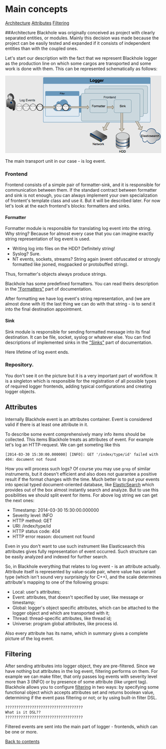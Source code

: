 # Main concepts

[Architecture](#architecture)
[Attributes](#attributes)
[Filtering](#filtering)

##Architecture
Blackhole was originally conceived as project with clearly separated entities, or modules. Mainly this decision was made because the project can be easily tested and expanded if it consists of independent entities than with the coupled ones.

Let's start our description with the fact that we represent Blackhole logger as the production line on which some cargos are transported and some work is done with them. This can be represented schematically as follows:

![architecture](images/architecture.png)

The main transport unit in our case - is log event.

### Frontend

Frontend consists of a simple pair of formatter-sink, and it is responsible for communication between them. If the standard contract between formatter and sink is not enough, you can always implement your own specialization of frontent's template class and use it. But it will be described later. For now let's look at the each frontend's blocks: formatters and sinks.

#### Formatter

Formatter module is responsible for translating log event into the string. Why string? Because for almost every case that you can imagine exactly string representation of log event is used.

* Writing log into files on the HDD? Definitely string!
* Syslog? Sure.
* NT events, sockets, streams? String again (event obfuscated or strongly formatted like jsoned, msgpacked or protobuffed string).

Thus, formatter's objects always produce strings.

Blackhole has some predefined formatters. You can read theirs description in the ["Formatters"](formatter.md) part of documentation.

After formatting we have log event's string representation, and (we are almost done with it) the last thing we can do with that string - is to send it into the final destination appointment.

#### Sink

Sink module is responsible for sending formatted message into its final destination. It can be file, socket, syslog or whatever else. You can find descriptions of implemented sinks in the ["Sinks"](sinks.md) part of documentation.

Here lifetime of log event ends.

### Repository.

You don't see it on the picture but it is a very important part of workflow. It is a singleton which is responsible for the registration of all possible types of required logger frontends, adding typical configurations and creating logger objects.

## Attributes

Internally Blackhole event is an attributes container. Event is considered valid if there is at least one attribute in it.

To describe some event comprehensively many info items should be collected. This items Blackhole treats as attributes of event. For example let's log an HTTP-request. We can get someting like this

```
[2014-03-30 15:30:00.000000] [INFO]: GET '/index/type/id' failed with 404: document not found
```

How you will process such logs? Of course you may use `grep` of similar instruments, but it doesn't efficient and also does not guarantee a positive result if the format changes with the time. Much better is to put your events into special typed document-oriented database, like [ElasticSearch](http://www.elasticsearch.org/) which provides out of the box almost instantly search and analyze. But to use this posibilities we should split event for items. For above log string we can get the next ones:

* Timestamp: 2014-03-30 15:30:00.000000
* Severity level: INFO
* HTTP method: GET
* URI: /index/type/id
* HTTP status code: 404
* HTTP error reason: document not found

Even in you don't want to use such instrument like Elasticsearch this attributes gives fully representation of event occurred. Such structure can be easily analyzed and indexed for further search.

So, in Blackhole everything that relates to log event - is an attribute actually. Attribute itself is represented by value-scale pair, where value has variant type (which isn't sound very surprisingly for C++), and the scale determines attribute's mapping to one of the following groups:

* Local: user's attributes;
* Event: attributes, that doesn't specified by user, like message or timestamp;
* Global: logger's object specific attributes, which can be attached to the logger object and which are transported with it;
* Thread: thread-specific attributes, like thread id;
* Universe: program global attributes, like process id.

Also every attribute has its name, which in summary gives a complete picture of the log event.

## Filtering

After sending attributes into logger object, they are pre-filtered. Since we have nothing but attributes in the log event, filtering performs on them. For example we can make filter, that only passes log events with severity level more than 3 (INFO) or by presence of some attribute (like urgent tag). Blackhole allows you to configure [filtering](messages-filtering.md) in two ways: by specifying some functional object which accepts attributes set and returns boolean value, determining if the event pass filtering or not; or by using built-in filter DSL.

```
???????????????????????????????????
What is it DSL??
???????????????????????????????????
```

Filtered events are sent into the main part of logger - frontends, which can be one or more.

[Back to contents](contents.md)